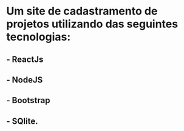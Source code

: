 # Um site de cadastramento de projetos utilizando das seguintes tecnologias:
## - ReactJs
## - NodeJS
## - Bootstrap
## - SQlite.

